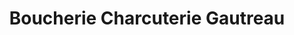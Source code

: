 ---
title: "Boucherie Charcuterie Gautreau"
url: /saint-molf/boucherie-charcuterie-gautreau/
shop: boucherie
---